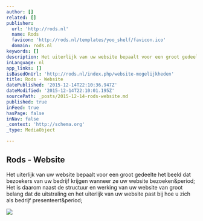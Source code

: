 ```yaml
---
author: []
related: []
publisher:
  url: 'http://rods.nl'
  name: Rods
  favicon: 'http://rods.nl/templates/yoo_shelf/favicon.ico'
  domain: rods.nl
keywords: []
description: Het uiterlijk van uw website bepaalt voor een groot gedeelte het beeld dat bezoekers van uw bedrijf krijgen wanneer ze uw website bezoeken. Het is daarom naast de structuur en werking van uw website van groot belang dat de uitstraling en het uiterlijk van uw website past bij hoe u zich als bedrijf presenteert.
inLanguage: nl
app_links: []
isBasedOnUrl: 'http://rods.nl/index.php/website-mogelijkheden'
title: Rods - Website
datePublished: '2015-12-14T22:10:36.947Z'
dateModified: '2015-12-14T22:10:01.195Z'
sourcePath: _posts/2015-12-14-rods-website.md
published: true
inFeed: true
hasPage: false
inNav: false
_context: 'http://schema.org'
_type: MediaObject

---
```

<article style=""><h1>Rods - Website</h1><p>Het uiterlijk van uw website bepaalt voor een groot gedeelte het beeld dat bezoekers van uw bedrijf krijgen wanneer ze uw website bezoeken&amp;period; Het is daarom naast de structuur en werking van uw website van groot belang dat de uitstraling en het uiterlijk van uw website past bij hoe u zich als bedrijf presenteert&amp;period;</p><img src="http://rods.nl/images/stories/logo_ictwbhelp_80_trans.png" /></article>